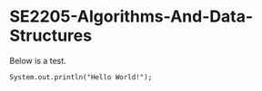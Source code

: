 # SE2205-Algorithms-And-Data-Structures
Below is a test.
```
System.out.println("Hello World!");
```
